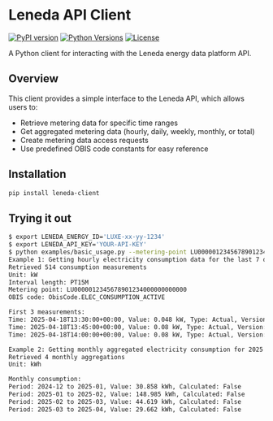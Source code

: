 # Leneda API Client

[![PyPI version](https://img.shields.io/pypi/v/leneda-client.svg)](https://pypi.org/project/leneda-client/)
[![Python Versions](https://img.shields.io/pypi/pyversions/leneda-client)](https://pypi.org/project/leneda-client/)
[![License](https://img.shields.io/github/license/fedus/leneda-client)](https://github.com/fedus/leneda-client/blob/main/LICENSE)


A Python client for interacting with the Leneda energy data platform API.

## Overview

This client provides a simple interface to the Leneda API, which allows users to:

- Retrieve metering data for specific time ranges
- Get aggregated metering data (hourly, daily, weekly, monthly, or total)
- Create metering data access requests
- Use predefined OBIS code constants for easy reference

## Installation

```bash
pip install leneda-client
```

## Trying it out

```bash
$ export LENEDA_ENERGY_ID='LUXE-xx-yy-1234'
$ export LENEDA_API_KEY='YOUR-API-KEY'
$ python examples/basic_usage.py --metering-point LU0000012345678901234000000000000
Example 1: Getting hourly electricity consumption data for the last 7 days
Retrieved 514 consumption measurements
Unit: kW
Interval length: PT15M
Metering point: LU0000012345678901234000000000000
OBIS code: ObisCode.ELEC_CONSUMPTION_ACTIVE

First 3 measurements:
Time: 2025-04-18T13:30:00+00:00, Value: 0.048 kW, Type: Actual, Version: 2, Calculated: False
Time: 2025-04-18T13:45:00+00:00, Value: 0.08 kW, Type: Actual, Version: 2, Calculated: False
Time: 2025-04-18T14:00:00+00:00, Value: 0.08 kW, Type: Actual, Version: 2, Calculated: False

Example 2: Getting monthly aggregated electricity consumption for 2025
Retrieved 4 monthly aggregations
Unit: kWh

Monthly consumption:
Period: 2024-12 to 2025-01, Value: 30.858 kWh, Calculated: False
Period: 2025-01 to 2025-02, Value: 148.985 kWh, Calculated: False
Period: 2025-02 to 2025-03, Value: 44.619 kWh, Calculated: False
Period: 2025-03 to 2025-04, Value: 29.662 kWh, Calculated: False
```
